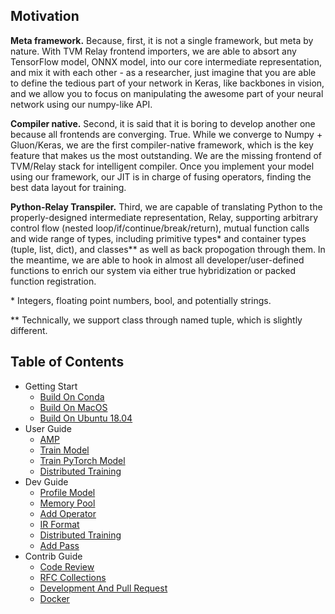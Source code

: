 [comment]: <> (Auto generated by docs/wiki/gen_readme.py. Do not touch)
## Motivation
**Meta framework.** Because, first, it is not a single framework, but meta by nature. With TVM Relay frontend importers, we are able to absort any TensorFlow model, ONNX model, into our core intermediate representation, and mix it with each other - as a researcher, just imagine that you are able to define the tedious part of your network in Keras, like backbones in vision, and we allow you to focus on manipulating the awesome part of your neural network using our numpy-like API.

**Compiler native.** Second, it is said that it is boring to develop another one because all frontends are converging. True. While we converge to Numpy + Gluon/Keras, we are the first compiler-native framework, which is the key feature that makes us the most outstanding. We are the missing frontend of TVM/Relay stack for intelligent compiler. Once you implement your model using our framework, our JIT is in charge of fusing operators, finding the best data layout for training.

**Python-Relay Transpiler.** Third, we are capable of translating Python to the properly-designed intermediate representation, Relay, supporting arbitrary control flow (nested loop/if/continue/break/return), mutual function calls and wide range of types, including primitive types\* and container types (tuple, list, dict), and classes\*\* as well as back propogation through them. In the meantime, we are able to hook in almost all developer/user-defined functions to enrich our system via either true hybridization or packed function registration.

\* Integers, floating point numbers, bool, and potentially strings.

\*\* Technically, we support class through named tuple, which is slightly different.





## Table of Contents
- Getting Start
    - [Build On Conda](docs/wiki/1_getting_start/Build-on-Conda.md)
    - [Build On MacOS](docs/wiki/1_getting_start/Build-on-macOS.md)
    - [Build On Ubuntu 18.04](docs/wiki/1_getting_start/Build-on-Ubuntu-18.04.md)
- User Guide
    - [AMP](docs/wiki/2_user_guide/AMP.md)
    - [Train Model](docs/wiki/2_user_guide/Train-Model.md)
    - [Train PyTorch Model](docs/wiki/2_user_guide/Train-PyTorch-Model.md)
    - [Distributed Training](docs/wiki/2_user_guide/Distributed-Training.md)
- Dev Guide
    - [Profile Model](docs/wiki/3_dev_guide/Profile-Model.md)
    - [Memory Pool](docs/wiki/3_dev_guide/Memory-Pool.md)
    - [Add Operator](docs/wiki/3_dev_guide/Add-Operator.md)
    - [IR Format](docs/wiki/3_dev_guide/IR-Format.md)
    - [Distributed Training](docs/wiki/3_dev_guide/Distributed-Training.md)
    - [Add Pass](docs/wiki/3_dev_guide/Add-Pass.md)
- Contrib Guide
    - [Code Review](docs/wiki/4_contrib_guide/Code-Review.md)
    - [RFC Collections](docs/wiki/4_contrib_guide/RFC-Collections.md)
    - [Development And Pull Request](docs/wiki/4_contrib_guide/Development-And-Pull-Request.md)
    - [Docker](docs/wiki/4_contrib_guide/Docker.md)
